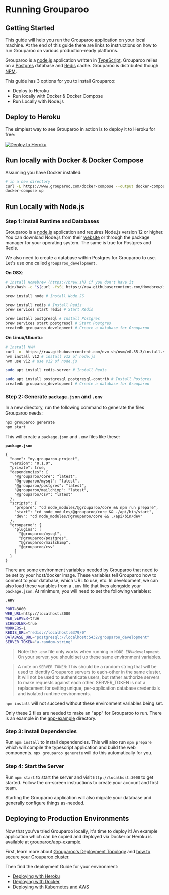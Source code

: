 # Running Grouparoo

## Getting Started

This guide will help you run the Grouparoo application on your local machine. At the end of this guide there are links to instructions on how to run Grouparoo on various production-ready platforms.

Grouparoo is a [node.js](https://nodejs.org/) application written in [TypeScript](https://www.typescriptlang.org/). Grouparoo relies on a [Postgres](https://www.postgresql.org) database and [Redis](https://redis.io) cache. Grouparoo is distributed though [NPM](https://www.npmjs.com).

This guide has 3 options for you to install Grouparoo:

- Deploy to Heroku
- Run locally with Docker & Docker Compose
- Run Locally with Node.js

## Deploy to Heroku

The simplest way to see Grouparoo in action is to deploy it to Heroku for free:

[![Deploy to Heroku](https://www.herokucdn.com/deploy/button.svg)](https://heroku.com/deploy?template=https://github.com/grouparoo/app-example)

## Run locally with Docker & Docker Compose

Assuming you have Docker installed:

```bash
# in a new directory
curl -L https://www.grouparoo.com/docker-compose --output docker-compose.yml
docker-compose up
```

## Run Locally with Node.js

### Step 1: Install Runtime and Databases

Grouparoo is a [node.js](https://nodejs.org/) application and requires Node.js version 12 or higher. You can download Node.js from their [website](https://nodejs.org/) or through the package manager for your operating system. The same is true for Postgres and Redis.

We also need to create a database within Postgres for Grouparoo to use. Let's use one called `grouparoo_development`.

**On OSX**:

```bash
# Install Homebrew (https://brew.sh) if you don't have it
/bin/bash -c "$(curl -fsSL https://raw.githubusercontent.com/Homebrew/install/master/install.sh)"

brew install node # Install Node.JS

brew install redis # Install Redis
brew services start redis # Start Redis

brew install postgresql # Install Postgres
brew services start postgresql # Start Postgres
createdb grouparoo_development # Create a database for Grouparoo
```

**On Linux/Ubuntu**:

```bash
# Install NVM
curl -o- https://raw.githubusercontent.com/nvm-sh/nvm/v0.35.3/install.sh | bash
nvm install v12 # install v12 of node.js
nvm use v12 # use v12 of node.js

sudo apt install redis-server # Install Redis

sudo apt install postgresql postgresql-contrib # Install Postgres
createdb grouparoo_development # Create a database for Grouparoo

```

### Step 2: Generate `package.json` and `.env`

In a new directory, run the following command to generate the files Grouparoo needs:

```bash
npx grouparoo generate
npm start
```

This will create a `package.json` and `.env` files like these:

**`package.json`**

```json:readme_deploy
{
  "name": "my-grouparoo-project",
  "version": "0.1.0",
  "private": true,
  "dependencies": {
    "@grouparoo/core": "latest",
    "@grouparoo/mysql": "latest",
    "@grouparoo/postgres": "latest",
    "@grouparoo/mailchimp": "latest",
    "@grouparoo/csv": "latest"
  },
  "scripts": {
    "prepare": "cd node_modules/@grouparoo/core && npm run prepare",
    "start": "cd node_modules/@grouparoo/core && ./api/bin/start",
    "dev": "cd node_modules/@grouparoo/core && ./api/bin/dev"
  },
  "grouparoo": {
    "plugins": [
      "@grouparoo/mysql",
      "@grouparoo/postgres",
      "@grouparoo/mailchimp",
      "@grouparoo/csv"
    ]
  }
}
```

There are some environment variables needed by Grouparoo that need to be set by your host/docker image. These variables tell Grouparoo how to connect to your database, which URL to use, etc. In development, we can also load these variables from a `.env` file that lives alongside your `package.json`. At minimum, you will need to set the following variables:

**`.env`**

```bash
PORT=3000
WEB_URL=http://localhost:3000
WEB_SERVER=true
SCHEDULER=true
WORKERS=1
REDIS_URL="redis://localhost:6379/0"
DATABASE_URL="postgresql://localhost:5432/grouparoo_development"
SERVER_TOKEN="a-random-string"
```

> Note: the `.env` file only works when running in `NODE_ENV=development`. On your server, you should set up these same environment variables.

> A note on `SERVER_TOKEN`: This should be a random string that will be used to identify Grouparoo servers to each-other in the same cluster. It will not be used to authenticate users, but rather authorize servers to make requests against each other. SERVER_TOKEN is not a replacement for setting unique, per-application database credentials and isolated runtime environments.

`npm install` will not succeed without these environment variables being set.

Only these 2 files are needed to make an "app" for Grouparoo to run. There is an example in the [app-example](https://github.com/grouparoo/app-example/blob/master/package.json) directory.

### Step 3: Install Dependencies

Run `npm install` to install dependencies. This will also run `npm prepare` which will compile the typescript application and build the web components. `npx grouparoo generate` will do this automatically for you.

### Step 4: Start the Server

Run `npm start` to start the server and visit `http://localhost:3000` to get started. Follow the on-screen instructions to create your account and first team.

Starting the Grouparoo application will also migrate your database and generally configure things as-needed.

## Deploying to Production Environments

Now that you've tried Grouparoo locally, it's time to deploy it! An example application which can be copied and deployed via Docker or Heroku is available at [grouparoo/app-example](https://github.com/grouparoo/app-example).

First, learn more about [Grouparoo's Deployment Topology](https://github.com/grouparoo/grouparoo/blob/master/documents/deployment/topology.md) and [how to secure your Grouparoo cluster](https://github.com/grouparoo/grouparoo/blob/master/documents/deployment/security.md).

Then find the deployment Guide for your environment:

- [Deploying with Heroku](https://github.com/grouparoo/grouparoo/blob/master/documents/deployment/heroku.md)
- [Deploying with Docker](https://github.com/grouparoo/grouparoo/blob/master/documents/deployment/docker.md)
- [Deploying with Kubernetes and AWS](https://github.com/grouparoo/grouparoo/blob/master/documents/deployment/aws-and-k8s.md)
